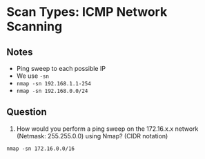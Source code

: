 # Scan Types: ICMP Network Scanning

## Notes

-   Ping sweep to each possible IP
-   We use `-sn`
-   `nmap -sn 192.168.1.1-254`
-   `nmap -sn 192.168.0.0/24`

## Question

1. How would you perform a ping sweep on the 172.16.x.x network (Netmask: 255.255.0.0) using Nmap? (CIDR notation)

```
nmap -sn 172.16.0.0/16
```
